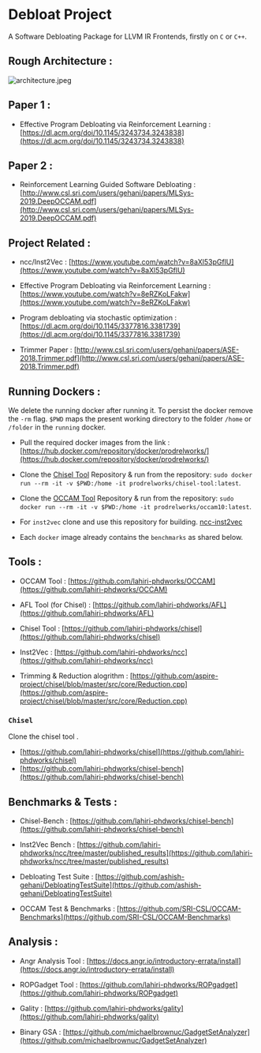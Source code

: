 # Debloat Project

A Software Debloating Package for LLVM IR Frontends, firstly on ```C``` or ```C++```.

## Rough Architecture : 

![architecture.jpeg](https://raw.githubusercontent.com/lahiri-phdworks/reinforcedlearning-debloater/master/Samples/Images/architecture.jpeg)

## Paper 1 : 

- Effective Program Debloating via Reinforcement Learning : [https://dl.acm.org/doi/10.1145/3243734.3243838](https://dl.acm.org/doi/10.1145/3243734.3243838)

## Paper 2 : 

- Reinforcement Learning Guided Software Debloating : [http://www.csl.sri.com/users/gehani/papers/MLSys-2019.DeepOCCAM.pdf](http://www.csl.sri.com/users/gehani/papers/MLSys-2019.DeepOCCAM.pdf)

## Project Related : 

- ncc/Inst2Vec : [https://www.youtube.com/watch?v=8aXl53pGflU](https://www.youtube.com/watch?v=8aXl53pGflU)

- Effective Program Debloating via Reinforcement Learning : [https://www.youtube.com/watch?v=8eRZKoLFakw](https://www.youtube.com/watch?v=8eRZKoLFakw)

- Program debloating via stochastic optimization : [https://dl.acm.org/doi/10.1145/3377816.3381739](https://dl.acm.org/doi/10.1145/3377816.3381739)

- Trimmer Paper : [http://www.csl.sri.com/users/gehani/papers/ASE-2018.Trimmer.pdf](http://www.csl.sri.com/users/gehani/papers/ASE-2018.Trimmer.pdf)

## Running Dockers : 

We delete the running docker after running it. To persist the docker remove the ```-rm``` flag. ```$PWD``` maps the present working directory to the folder ```/home``` or ```/folder``` in the ```running``` docker.

- Pull the required docker images from the link : [https://hub.docker.com/repository/docker/prodrelworks/](https://hub.docker.com/repository/docker/prodrelworks/)

- Clone the [Chisel Tool](https://github.com/lahiri-phdworks/chisel) Repository & run from the repository: ```sudo docker run --rm -it -v $PWD:/home -it prodrelworks/chisel-tool:latest```.

- Clone the [OCCAM Tool](https://github.com/lahiri-phdworks/OCCAM) Repository & run from the repository: ```sudo docker run --rm -it -v $PWD:/home -it prodrelworks/occam10:latest```.

- For ```inst2vec``` clone and use this repository for building. [ncc-inst2vec](https://github.com/lahiri-phdworks/ncc)

- Each ```docker``` image already contains the ```benchmarks``` as shared below. 

## Tools : 

- OCCAM Tool : [https://github.com/lahiri-phdworks/OCCAM](https://github.com/lahiri-phdworks/OCCAM)

- AFL Tool (for Chisel) : [https://github.com/lahiri-phdworks/AFL](https://github.com/lahiri-phdworks/AFL)

- Chisel Tool : [https://github.com/lahiri-phdworks/chisel](https://github.com/lahiri-phdworks/chisel)

- Inst2Vec : [https://github.com/lahiri-phdworks/ncc](https://github.com/lahiri-phdworks/ncc)

- Trimming & Reduction alogrithm : [https://github.com/aspire-project/chisel/blob/master/src/core/Reduction.cpp](https://github.com/aspire-project/chisel/blob/master/src/core/Reduction.cpp)

### `Chisel`

Clone the chisel tool . 

- [https://github.com/lahiri-phdworks/chisel](https://github.com/lahiri-phdworks/chisel)
- [https://github.com/lahiri-phdworks/chisel-bench](https://github.com/lahiri-phdworks/chisel-bench)

## Benchmarks & Tests : 

- Chisel-Bench : [https://github.com/lahiri-phdworks/chisel-bench](https://github.com/lahiri-phdworks/chisel-bench)

- Inst2Vec Bench : [https://github.com/lahiri-phdworks/ncc/tree/master/published_results](https://github.com/lahiri-phdworks/ncc/tree/master/published_results)

- Debloating Test Suite : [https://github.com/ashish-gehani/DebloatingTestSuite](https://github.com/ashish-gehani/DebloatingTestSuite)

- OCCAM Test & Benchmarks : [https://github.com/SRI-CSL/OCCAM-Benchmarks](https://github.com/SRI-CSL/OCCAM-Benchmarks)


## Analysis : 

- Angr Analysis Tool : [https://docs.angr.io/introductory-errata/install](https://docs.angr.io/introductory-errata/install)

- ROPGadget Tool : [https://github.com/lahiri-phdworks/ROPgadget](https://github.com/lahiri-phdworks/ROPgadget)

- Gality : [https://github.com/lahiri-phdworks/gality](https://github.com/lahiri-phdworks/gality)

- Binary GSA : [https://github.com/michaelbrownuc/GadgetSetAnalyzer](https://github.com/michaelbrownuc/GadgetSetAnalyzer)

